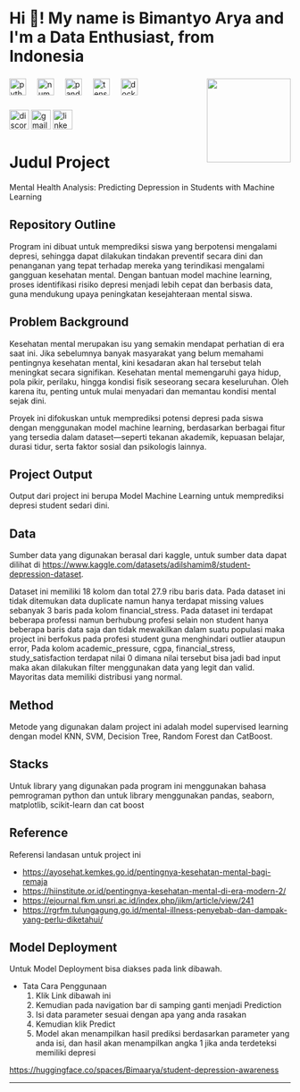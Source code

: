 <h1 align="left">Hi 👋! My name is Bimantyo Arya and I'm a Data Enthusiast, from Indonesia</h1>

###

<img align="right" height="150" src="https://media1.giphy.com/media/v1.Y2lkPTc5MGI3NjExMjNvcDI3dnFxODNkeTZwcGlscGk3N2xzNGJ0cXpzZTM0Yzl6cjdzciZlcD12MV9pbnRlcm5hbF9naWZfYnlfaWQmY3Q9Zw/OumCa12QC9CIvBe2c1/giphy.gif"  />

###

<div align="left">
  <img src="https://cdn.jsdelivr.net/gh/devicons/devicon/icons/python/python-original.svg" height="30" alt="python logo"  />
  <img width="12" />
  <img src="https://cdn.jsdelivr.net/gh/devicons/devicon/icons/numpy/numpy-original.svg" height="30" alt="numpy logo"  />
  <img width="12" />
  <img src="https://cdn.jsdelivr.net/gh/devicons/devicon/icons/pandas/pandas-original.svg" height="30" alt="pandas logo"  />
  <img width="12" />
  <img src="https://cdn.jsdelivr.net/gh/devicons/devicon/icons/tensorflow/tensorflow-original.svg" height="30" alt="tensorflow logo"  />
  <img width="12" />
  <img src="https://cdn.jsdelivr.net/gh/devicons/devicon/icons/docker/docker-original.svg" height="30" alt="docker logo"  />
</div>

###

<div align="left">
  <img src="https://img.shields.io/static/v1?message=Discord&logo=discord&label=&color=7289DA&logoColor=white&labelColor=&style=for-the-badge" height="35" alt="discord logo"  />
  <img src="https://img.shields.io/static/v1?message=Gmail&logo=gmail&label=&color=D14836&logoColor=white&labelColor=&style=for-the-badge" height="35" alt="gmail logo"  />
  <img src="https://img.shields.io/static/v1?message=LinkedIn&logo=linkedin&label=&color=0077B5&logoColor=white&labelColor=&style=for-the-badge" height="35" alt="linkedin logo"(https://www.linkedin.com/in/bimantyoarya/)  />
</div>

###

# Judul Project
Mental Health Analysis: Predicting Depression in Students with Machine Learning

## Repository Outline
Program ini dibuat untuk memprediksi siswa yang berpotensi mengalami depresi, sehingga dapat dilakukan tindakan preventif secara dini dan penanganan yang tepat terhadap mereka yang terindikasi mengalami gangguan kesehatan mental. Dengan bantuan model machine learning, proses identifikasi risiko depresi menjadi lebih cepat dan berbasis data, guna mendukung upaya peningkatan kesejahteraan mental siswa.

## Problem Background
Kesehatan mental merupakan isu yang semakin mendapat perhatian di era saat ini. Jika sebelumnya banyak masyarakat yang belum memahami pentingnya kesehatan mental, kini kesadaran akan hal tersebut telah meningkat secara signifikan. Kesehatan mental memengaruhi gaya hidup, pola pikir, perilaku, hingga kondisi fisik seseorang secara keseluruhan. Oleh karena itu, penting untuk mulai menyadari dan memantau kondisi mental sejak dini.

Proyek ini difokuskan untuk memprediksi potensi depresi pada siswa dengan menggunakan model machine learning, berdasarkan berbagai fitur yang tersedia dalam dataset—seperti tekanan akademik, kepuasan belajar, durasi tidur, serta faktor sosial dan psikologis lainnya.

## Project Output
Output dari project ini berupa Model Machine Learning untuk memprediksi depresi student sedari dini.

## Data
Sumber data yang digunakan berasal dari kaggle, untuk sumber data dapat dilihat di https://www.kaggle.com/datasets/adilshamim8/student-depression-dataset. 

Dataset ini memiliki 18 kolom dan total 27.9 ribu baris data. Pada dataset ini tidak ditemukan data duplicate namun hanya terdapat missing values sebanyak 3 baris pada kolom financial_stress. Pada dataset ini terdapat beberapa professi namun berhubung profesi selain non student hanya beberapa baris data saja dan tidak mewakilkan dalam suatu populasi maka project ini berfokus pada profesi student guna menghindari outlier ataupun error, Pada kolom academic_pressure, cgpa, financial_stress, study_satisfaction terdapat nilai 0 dimana nilai tersebut bisa jadi bad input maka akan dilakukan filter menggunakan data yang legit dan valid. Mayoritas data memiliki distribusi yang normal.

## Method
Metode yang digunakan dalam project ini adalah model supervised learning dengan model KNN, SVM, Decision Tree, Random Forest dan CatBoost.

## Stacks
Untuk library yang digunakan pada program ini menggunakan bahasa pemrograman python dan untuk library menggunakan pandas, seaborn, matplotlib, scikit-learn dan cat boost

## Reference
Referensi landasan untuk project ini
- https://ayosehat.kemkes.go.id/pentingnya-kesehatan-mental-bagi-remaja
- https://hiinstitute.or.id/pentingnya-kesehatan-mental-di-era-modern-2/
- https://ejournal.fkm.unsri.ac.id/index.php/jikm/article/view/241
- https://rgrfm.tulungagung.go.id/mental-illness-penyebab-dan-dampak-yang-perlu-diketahui/

## Model Deployment
Untuk Model Deployment bisa diakses pada link dibawah. 

- Tata Cara Penggunaan
  1. Klik Link dibawah ini
  2. Kemudian pada navigation bar di samping ganti menjadi Prediction
  3. Isi data parameter sesuai dengan apa yang anda rasakan
  4. Kemudian klik Predict
  5. Model akan menampilkan hasil prediksi berdasarkan parameter yang anda isi, dan hasil akan menampilkan angka 1 jika anda terdeteksi memiliki depresi


https://huggingface.co/spaces/Bimaarya/student-depression-awareness

---
